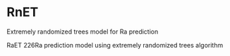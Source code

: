 # RnET
Extremely randomized trees model for Ra prediction 

RaET
226Ra prediction model using extremely randomized trees algorithm

